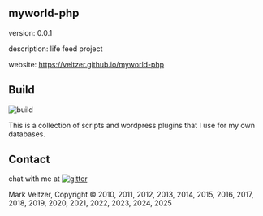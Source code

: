 ## myworld-php

version: 0.0.1

description: life feed project

website: https://veltzer.github.io/myworld-php

## Build

![build](https://github.com/veltzer/myworld-php/workflows/build/badge.svg)

This is a collection of scripts and wordpress plugins that I use for my own databases.

## Contact

chat with me at [![gitter](https://badges.gitter.im/Join%20Chat.svg)](https://gitter.im/veltzer/mark.veltzer)

Mark Veltzer, Copyright © 2010, 2011, 2012, 2013, 2014, 2015, 2016, 2017, 2018, 2019, 2020, 2021, 2022, 2023, 2024, 2025
